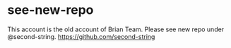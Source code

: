# see-new-repo
This account is the old account of Brian Team. Please see new repo under @second-string. https://github.com/second-string
